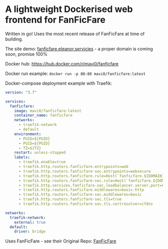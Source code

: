 # A lightweight Dockerised web frontend for FanFicFare

Written in go! Uses the most recent release of FanFicFare at time of building.

The site demo: [fanficfare.eleanor.servicies](https://fanficfare.eleanor.services) - a proper domain is coming soon, promise 100%

Docker hub: https://hub.docker.com/r/mavi0/fanficfare

Docker run example: `docker run -p 80:80 mavi0/fanficfare:latest`

Docker-compose deployment example with Traefik:

```yaml
version: "3.7"

services:
  fanficfare:
    image: mavi0/fanficfare:latest
    container_name: fanficfare
    networks:
      - traefik-network
      - default
    environment:
      - PUID=${PUID}
      - PGID=${PGID}
      - TZ=${TZ}
    restart: unless-stopped
    labels:
      - traefik.enable=true
      - traefik.http.routers.fanficfare.entrypoints=web
      - traefik.http.routers.fanficfare-sec.entrypoints=websecure
      - traefik.http.routers.fanficfare.rule=Host(`fanficfare.${DOMAIN}`)
      - traefik.http.routers.fanficfare-sec.rule=Host(`fanficfare.${DOMAIN})
      - traefik.http.services.fanficfare-sec.loadbalancer.server.port=80
      - traefik.http.routers.fanficfare.middlewares=basic-http
      - traefik.http.routers.fanficfare-sec.middlewares=basic
      - traefik.http.routers.fanficfare-sec.tls=true
      - traefik.http.routers.fanficfare-sec.tls.certresolver=cfdns

networks:
  traefik-network:
    external: true
  default:
    driver: bridge
```



Uses FanFicFare - see their Original Repo: [FanFicFare](https://github.com/JimmXinu/FanFicFare)
